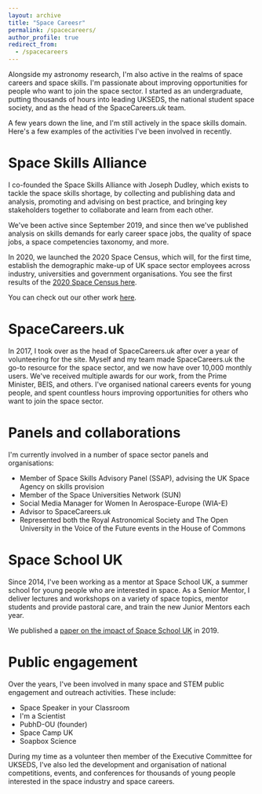 ```yaml
---
layout: archive
title: "Space Careesr"
permalink: /spacecareers/
author_profile: true
redirect_from:
  - /spacecareers
---
```


Alongside my astronomy research, I'm also active in the realms of space careers and space skills. I'm passionate about improving opportunities for people who want to join the space sector. I started as an undergraduate, putting thousands of hours into leading UKSEDS, the national student space society, and as the head of the SpaceCareers.uk team. 

A few years down the line, and I'm still actively in the space skills domain. Here's a few examples of the activities I've been involved in recently.

Space Skills Alliance
======
I co-founded the Space Skills Alliance with Joseph Dudley, which exists to tackle the space skills shortage, by collecting and publishing data and analysis, promoting and advising on best practice, and bringing key stakeholders together to collaborate and learn from each other.

We've been active since September 2019, and since then we've published analysis on skills demands for early career space jobs, the quality of space jobs, a space competencies taxonomy, and more.

In 2020, we launched the 2020 Space Census, which will, for the first time, establish the demographic make-up of UK space sector employees across industry, universities and government organisations. You see the first results of the [2020 Space Census here](https://spaceskills.org/census). 

You can check out our other work [here](https://spaceskills.org/).

SpaceCareers.uk
======
In 2017, I took over as the head of SpaceCareers.uk after over a year of volunteering for the site. Myself and my team made SpaceCareers.uk the go-to resource for the space sector, and we now have over 10,000 monthly users. We've received multiple awards for our work, from the Prime Minister, BEIS, and others. I've organised national careers events for young people, and spent countless hours improving opportunities for others who want to join the space sector.

Panels and collaborations
======
I'm currently involved in a number of space sector panels and organisations:
* Member of Space Skills Advisory Panel (SSAP), advising the UK Space Agency on skills provision
* Member of the Space Universities Network (SUN)
* Social Media Manager for Women In Aerospace-Europe (WIA-E)
* Advisor to SpaceCareers.uk
* Represented both the Royal Astronomical Society and The Open University in the Voice of the Future events in the House of Commons

Space School UK
======
Since 2014, I've been working as a mentor at Space School UK, a summer school for young people who are interested in space. As a Senior Mentor, I deliver lectures and workshops on a variety of space topics, mentor students and provide pastoral care, and train the new Junior Mentors each year.

We published a [paper on the impact of Space School UK](https://arxiv.org/ftp/arxiv/papers/2006/2006.06680.pdf) in 2019.

Public engagement
======
Over the years, I've been involved in many space and STEM public engagement and outreach activities. These include:
* Space Speaker in your Classroom
* I'm a Scientist
* PubhD-OU (founder)
* Space Camp UK
* Soapbox Science

During my time as a volunteer then member of the Executive Committee for UKSEDS, I've also led the development and organisation of national competitions, events, and conferences for thousands of young people interested in the space industry and space careers.

